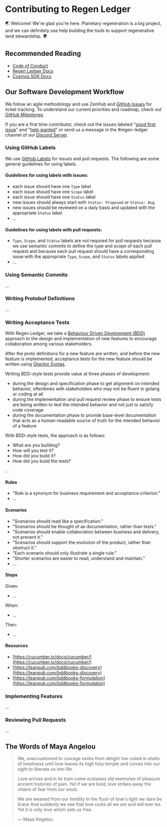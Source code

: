 # Contributing to Regen Ledger

:earth_asia: Welcome! We're glad you're here. Planetary regeneration is a big project, and we can definitely use help building the tools to support regenerative land stewardship. :earth_africa:

## Recommended Reading

- [Code of Conduct](CODE_OF_CONDUCT.md)
- [Regen Ledger Docs](https://docs.regen.network)
- [Cosmos SDK Docs](https://docs.cosmos.network/)

## Our Software Development Workflow

We follow an agile methodology and use ZenHub and [GitHub Issues](https://github.com/regen-network/regen-ledger/issues) for ticket tracking. To understand our current priorities and roadmap, check out [GitHub Milestones](https://github.com/regen-network/regen-ledger/milestones).

If you are a first time contributor, check out the issues labeled "[good first issue](https://github.com/regen-network/regen-ledger/issues?q=is%3Aopen+is%3Aissue+label%3A%22good+first+issue%22+)" and "[help wanted](https://github.com/regen-network/regen-ledger/issues?q=is%3Aopen+is%3Aissue+label%3A%22help+wanted%22)" or send us a message in the #regen-ledger channel of our [Discord Server](https://discord.gg/regen-network).

### Using GitHub Labels

We use [GitHub Labels](https://github.com/regen-network/regen-ledger/labels) for issues and pull requests. The following are some general guidelines for using labels.

#### Guidelines for using labels with issues:

- each issue should have one `Type` label
- each issue should have one `Scope` label
- each issue should have one `Status` label
- new issues should always start with `Status: Proposed` or `Status: Bug`
- new issues should be reviewed on a daily basis and updated with the appropriate `Status` label
- ...

#### Guidelines for using labels with pull requests:

- `Type`, `Scope`, and `Status` labels are not required for pull requests because we use semantic commits to define the type and scope of each pull request and because each pull request should have a corresponding issue with the appropriate `Type`, `Scope`, and `Status` labels applied
- ...

### Using Semantic Commits

...

### Writing Protobuf Definitions

...

### Writing Acceptance Tests

With Regen Ledger, we take a [Behaviour Driven Development (BDD)](https://en.wikipedia.org/wiki/Behavior-driven_development) approach to the design and implementation of new features to encourage collaboration among various stakeholders.

After the proto definitions for a new feature are written, and before the new feature is implemented, acceptance tests for the new feature should be written using [Gherkin Syntax](https://cucumber.io/docs/gherkin/).

Writing BDD-style tests provide value at three phases of development:

- during the design and specification phase to get alignment on intended behavior, oftentimes with stakeholders who may not be fluent in golang or coding at all
- during the implementation and pull request review phase to ensure tests are being written to test the intended behavior and not just to satisfy code coverage 
- during the documentation phase to provide base-level documentation that acts as a human-readable source of truth for the intended behavior of a feature

With BDD-style tests, the approach is as follows:

- What are you building?
- How will you test it?
- How did you build it?
- How did you build the tests?

...

#### Rules

- "Rule is a synonym for business requirement and acceptance criterion."
- ...

#### Scenarios

- "Scenarios should read like a specification."
- "Scenarios should be thought of as documentation, rather than tests."
- "Scenarios should enable collaboration between business and delivery, not prevent it."
- "Scenarios should support the evolution of the product, rather than obstruct it."
- "Each scenario should only illustrate a single rule."
- "Shorter scenarios are easier to read, understand and maintain."
- ...

#### Steps

Given:

- ...

When:

- ...

Then:

- ...

#### Resources

- [https://cucumber.io/docs/cucumber/](https://cucumber.io/docs/cucumber/)
- [https://leanpub.com/bddbooks-discovery](https://leanpub.com/bddbooks-discovery)
- [https://leanpub.com/bddbooks-formulation](https://leanpub.com/bddbooks-formulation)

### Implementing Features

...

### Reviewing Pull Requests

...

## The Words of Maya Angelou

> We, unaccustomed to courage
exiles from delight
live coiled in shells of loneliness
until love leaves its high holy temple
and comes into our sight
to liberate us into life.
>
> Love arrives
and in its train come ecstasies
old memories of pleasure
ancient histories of pain.
Yet if we are bold,
love strikes away the chains of fear
from our souls.
>
> We are weaned from our timidity
In the flush of love's light
we dare be brave
And suddenly we see
that love costs all we are
and will ever be.
Yet it is only love
which sets us free.
>
> ― Maya Angelou
